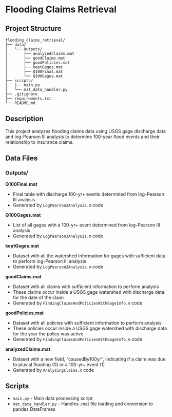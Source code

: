 # Flooding Claims Retrieval

## Project Structure

```
flooding_claims_retrieval/
├── data/
│   └── Outputs/
│       ├── analyzedClaims.mat
│       ├── goodClaims.mat
│       ├── goodPolicies.mat
│       ├── keptGages.mat
│       ├── Q100Final.mat
│       └── Q100Gages.mat
├── scripts/
│   ├── main.py
│   └── mat_data_handler.py
├── .gitignore
├── requirements.txt
└── README.md
```

## Description

This project analyzes flooding claims data using USGS gage discharge data and log-Pearson III analysis to determine 100-year flood events and their relationship to insurance claims.

## Data Files

### Outputs/

**Q100Final.mat**
- Final table with discharge 100-yr+ events determined from log-Pearson III analysis
- Generated by `LogPearson3Analysis.m` code

**Q100Gages.mat**
- List of all gages with a 100-yr+ event determined from log-Pearson III analysis
- Generated by `LogPearson3Analysis.m` code

**keptGages.mat**
- Dataset with all the watershed information for gages with sufficient data to perform log-Pearson III analysis
- Generated by `LogPearson3Analysis.m` code

**goodClaims.mat**
- Dataset with all claims with sufficient information to perform analysis
- These claims occur inside a USGS gage watershed with discharge data for the date of the claim
- Generated by `FindingClaimsAndPoliciesWithGageInfo.m` code

**goodPolicies.mat**
- Dataset with all policies with sufficient information to perform analysis
- These policies occur inside a USGS gage watershed with discharge data for the year the policy was active
- Generated by `FindingClaimsAndPoliciesWithGageInfo.m` code

**analyzedClaims.mat**
- Dataset with a new field, "causedBy100yr", indicating if a claim was due to pluvial flooding (0) or a 100-yr+ event (1)
- Generated by `AnalyzingClaims.m` code

## Scripts

- `main.py` - Main data processing script
- `mat_data_handler.py` - Handles .mat file loading and conversion to pandas DataFrames
